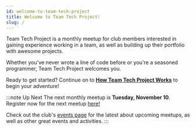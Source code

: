 ```yaml
---
id: welcome-to-team-tech-project
title: Welcome to Team Tech Project!
slug: /
---
```


Team Tech Project is a monthly meetup for club members interested in gaining experience working in a team, as well as building up their portfolio with awesome projects.

Whether you've never wrote a line of code before or you're a seasoned programmer, Team Tech Project welcomes you.

Ready to get started? Continue on to [**How Team Tech Project Works**](/docs/getting-started/how-team-tech-project-works) to begin your adventure!

<!-- --- -->

:::note Up Next
The next monthly meetup is **Tuesday, November 10**. Register now for the next meetup [here!](https://ttp.bccompsci.club/register)

Check out the club's [events page](https://bccompsci.club/events) for the latest about upcoming meetups, as well as other great events and activities.
:::
